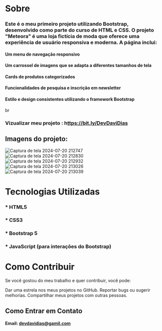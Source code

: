 # Sobre

### Este é o meu primeiro projeto utilizando Bootstrap, desenvolvido como parte do curso de HTML e CSS. O projeto "Meteora" é uma loja fictícia de moda que oferece uma experiência de usuário responsiva e moderna. A página inclui:
#### Um menu de navegação responsivo
#### Um carrossel de imagens que se adapta a diferentes tamanhos de tela
#### Cards de produtos categorizados
#### Funcionalidades de pesquisa e inscrição em newsletter
#### Estilo e design consistentes utilizando o framework Bootstrap



br
### Vizualizar meu projeto : h[ttps://bit.ly/DevDaviDias](https://devdavidias.github.io/Meteora/)

## Imagens do projeto:

![Captura de tela 2024-07-20 212747](https://github.com/user-attachments/assets/ca3ffdd4-9f15-4106-9c27-b602d99da047)
![Captura de tela 2024-07-20 212830](https://github.com/user-attachments/assets/35f26825-b10d-48c8-8ae5-24c7adc66ca1)
![Captura de tela 2024-07-20 212932](https://github.com/user-attachments/assets/fe67e6e7-2ff3-4747-b10d-02b5546fef01)
![Captura de tela 2024-07-20 213026](https://github.com/user-attachments/assets/34bcd4ca-268d-4ea9-a919-8d45824523ab)
![Captura de tela 2024-07-20 213039](https://github.com/user-attachments/assets/1e617260-3fdd-4d1a-be53-6387be53cafc)




# Tecnologias Utilizadas
### * HTML5
### * CSS3
### * Bootstrap 5
### * JavaScript (para interações do Bootstrap)





# Como Contribuir
Se você gostou do meu trabalho e quer contribuir, você pode:

Dar uma estrela nos meus projetos no GitHub.
Reportar bugs ou sugerir melhorias.
Compartilhar meus projetos com outras pessoas.
## Como Entrar em Contato
#### Email: devdavidias@gamil.com

 
